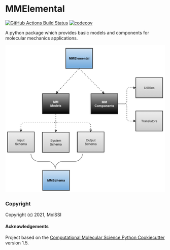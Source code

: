 MMElemental
==============================
[//]: # (Badges)
[![GitHub Actions Build Status](https://github.com/MolSSI/MMElemental/workflows/CI/badge.svg)](https://github.com/MolSSI/MMElemental/actions?query=workflow%3ACI)
[![codecov](https://codecov.io/gh/MolSSI/MMElemental/branch/master/graph/badge.svg)](https://codecov.io/gh/MolSSI/MMElemental/branch/master)

A python package which provides basic models and components for molecular mechanics applications.

![image](mmelemental/data/imgs/mmelemental.png)


### Copyright
Copyright (c) 2021, MolSSI

#### Acknowledgements

Project based on the
[Computational Molecular Science Python Cookiecutter](https://github.com/molssi/cookiecutter-cms) version 1.5.
